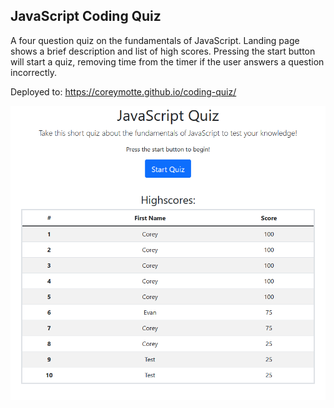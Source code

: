 ## JavaScript Coding Quiz

A four question quiz on the fundamentals of JavaScript. Landing page shows a brief description and list of high scores. Pressing the start button will start a quiz, removing time from the timer if the user answers a question incorrectly.

Deployed to: https://coreymotte.github.io/coding-quiz/

![](/assets/images/screenshot.png)
